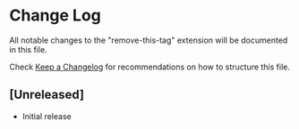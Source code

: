 # Change Log

All notable changes to the "remove-this-tag" extension will be documented in this file.

Check [Keep a Changelog](http://keepachangelog.com/) for recommendations on how to structure this file.

## [Unreleased]

- Initial release
